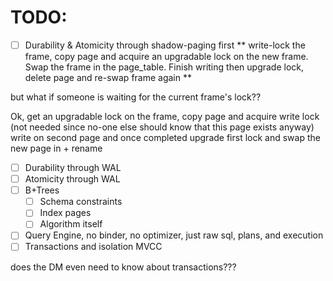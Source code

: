# TODO:

- [ ] Durability & Atomicity through shadow-paging first
** write-lock the frame, copy page and acquire an upgradable
lock on the new frame. Swap the frame in the page_table.
Finish writing then upgrade lock, delete page and re-swap frame again **

but what if someone is waiting for the current frame's lock??

Ok, get an upgradable lock on the frame, copy page and acquire write lock
(not needed since no-one else should know that this page exists anyway)
write on second page and once completed upgrade first lock and swap the new page in + rename


- [ ] Durability through WAL
- [ ] Atomicity through WAL
- [ ] B+Trees
    - [ ] Schema constraints
    - [ ] Index pages
    - [ ] Algorithm itself
- [ ] Query Engine, no binder, no optimizer, just raw sql, plans, and execution
- [ ] Transactions and isolation MVCC

does the DM even need to know about transactions???
